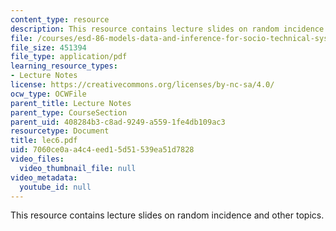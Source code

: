 ```yaml
---
content_type: resource
description: This resource contains lecture slides on random incidence and other topics.
file: /courses/esd-86-models-data-and-inference-for-socio-technical-systems-spring-2007/7060ce0aa4c4eed15d51539ea51d7828_lec6.pdf
file_size: 451394
file_type: application/pdf
learning_resource_types:
- Lecture Notes
license: https://creativecommons.org/licenses/by-nc-sa/4.0/
ocw_type: OCWFile
parent_title: Lecture Notes
parent_type: CourseSection
parent_uid: 408284b3-c8ad-9249-a559-1fe4db109ac3
resourcetype: Document
title: lec6.pdf
uid: 7060ce0a-a4c4-eed1-5d51-539ea51d7828
video_files:
  video_thumbnail_file: null
video_metadata:
  youtube_id: null
---
```

This resource contains lecture slides on random incidence and other topics.